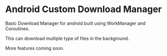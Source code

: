 # **Android Custom Download Manager**

Basic Download Manager for android built using WorkManager and Coroutines.

This can download multiple type of files in the background.

More features coming soon.
